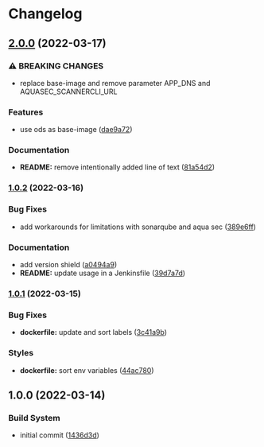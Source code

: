 # Changelog

## [2.0.0](https://github.com/SimonGolms/ods-jenkins-agent-nodejs/compare/v1.0.2...v2.0.0) (2022-03-17)


### ⚠ BREAKING CHANGES

* replace base-image and remove parameter APP_DNS and AQUASEC_SCANNERCLI_URL

### Features

* use ods as base-image ([dae9a72](https://github.com/SimonGolms/ods-jenkins-agent-nodejs/commit/dae9a726a4373bb3994031308e171b96f199279c))


### Documentation

* **README:** remove intentionally added line of text ([81a54d2](https://github.com/SimonGolms/ods-jenkins-agent-nodejs/commit/81a54d2a784419530f9546057aeec7d08e1cdc5e))

### [1.0.2](https://github.com/SimonGolms/ods-jenkins-agent-nodejs/compare/v1.0.1...v1.0.2) (2022-03-16)


### Bug Fixes

* add workarounds for limitations with sonarqube and aqua sec ([389e6ff](https://github.com/SimonGolms/ods-jenkins-agent-nodejs/commit/389e6ffb123f49e63f496d7d6bdccc025fcfdcc4))


### Documentation

* add version shield ([a0494a9](https://github.com/SimonGolms/ods-jenkins-agent-nodejs/commit/a0494a9d460f30de25072981b01294a7c6d1e043))
* **README:** update usage in a Jenkinsfile ([39d7a7d](https://github.com/SimonGolms/ods-jenkins-agent-nodejs/commit/39d7a7d4a195726045f6bc4bf0b731da11cd54be))

### [1.0.1](https://github.com/SimonGolms/ods-jenkins-agent-nodejs/compare/v1.0.0...v1.0.1) (2022-03-15)


### Bug Fixes

* **dockerfile:** update and sort labels ([3c41a9b](https://github.com/SimonGolms/ods-jenkins-agent-nodejs/commit/3c41a9b919ba5d6400f9b548e5a8d64f55ee204f))


### Styles

* **dockerfile:** sort env variables ([44ac780](https://github.com/SimonGolms/ods-jenkins-agent-nodejs/commit/44ac7804d981e9ba0c43a07a4ccabe969744e91f))

## 1.0.0 (2022-03-14)


### Build System

* initial commit ([1436d3d](https://github.com/SimonGolms/ods-jenkins-agent-nodejs/commit/1436d3df31a615fbb465815688dbdca8789f5081))
